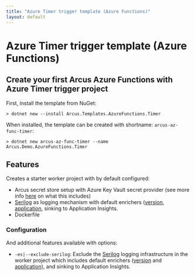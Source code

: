 ```yaml
---
title: "Azure Timer trigger template (Azure Functions)"
layout: default
---
```


# Azure Timer trigger template (Azure Functions)

## Create your first Arcus Azure Functions with Azure Timer trigger project

First, install the template from NuGet:

```shell
> dotnet new --install Arcus.Templates.AzureFunctions.Timer
```

When installed, the template can be created with shortname: `arcus-az-func-timer`:

```shell
> dotnet new arcus-az-func-timer --name Arcus.Demo.AzureFunctions.Timer
```

## Features

Creates a starter worker project with by default configured:

* Arcus secret store setup with Azure Key Vault secret provider (see more info [here](https://security.arcus-azure.net/features/secret-store/) on what this includes)
* [Serilog](https://serilog.net/) as logging mechanism with default enrichers ([version](https://observability.arcus-azure.net/features/telemetry-enrichment#version-enricher), [application](https://observability.arcus-azure.net/features/telemetry-enrichment#application-enricher), sinking to Application Insights.
* Dockerfile

### Configuration

And additional features available with options:
* `-es|--exclude-serilog`: Exclude the [Serilog](https://serilog.net/) logging infrastructure in the worker project which includes default enrichers ([version](https://observability.arcus-azure.net/features/telemetry-enrichment#version-enricher) and [application](https://observability.arcus-azure.net/features/telemetry-enrichment#application-enricher)), and sinking to Application Insights.